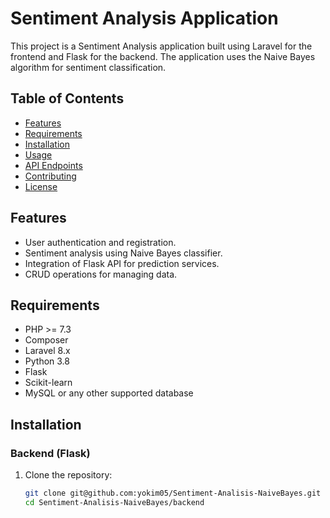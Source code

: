 # Sentiment Analysis Application

This project is a Sentiment Analysis application built using Laravel for the frontend and Flask for the backend. The application uses the Naive Bayes algorithm for sentiment classification.

## Table of Contents

- [Features](#features)
- [Requirements](#requirements)
- [Installation](#installation)
- [Usage](#usage)
- [API Endpoints](#api-endpoints)
- [Contributing](#contributing)
- [License](#license)

## Features

- User authentication and registration.
- Sentiment analysis using Naive Bayes classifier.
- Integration of Flask API for prediction services.
- CRUD operations for managing data.

## Requirements

- PHP >= 7.3
- Composer
- Laravel 8.x
- Python 3.8
- Flask
- Scikit-learn
- MySQL or any other supported database

## Installation

### Backend (Flask)

1. Clone the repository:
   ```bash
   git clone git@github.com:yokim05/Sentiment-Analisis-NaiveBayes.git
   cd Sentiment-Analisis-NaiveBayes/backend

